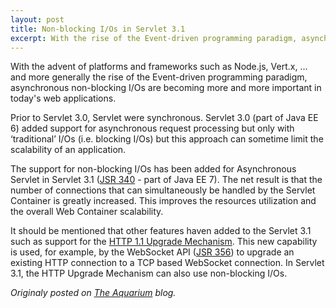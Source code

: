 ```yaml
---
layout: post
title: Non-blocking I/Os in Servlet 3.1
excerpt: With the rise of the Event-driven programming paradigm, asynchronous non-blocking I/Os are becoming more and more important...
---
```



With the advent of platforms and frameworks such as Node.js, Vert.x, ... and more generally the rise of the Event-driven programming paradigm, asynchronous non-blocking I/Os are becoming more and more important in today's web applications.

Prior to Servlet 3.0, Servlet were synchronous. Servlet 3.0 (part of Java EE 6) added support for asynchronous request processing but only with ‘traditional’ I/Os (i.e. blocking I/Os) but this approach can sometime limit the scalability of an application.

The support for non-blocking I/Os has been added for Asynchronous Servlet in Servlet 3.1 ([JSR 340](https://jcp.org/aboutJava/communityprocess/final/jsr340/) - part of Java EE 7). The net result is that the number of connections that can simultaneously be handled by the Servlet Container is greatly increased. This
improves the resources utilization and the overall Web Container scalability.

It should be mentioned that other features haven added to the Servlet 3.1 such as support for the [HTTP 1.1 Upgrade Mechanism](http://en.wikipedia.org/wiki/HTTP/1.1_Upgrade_header). This new capability is used, for example, by the WebSocket API ([JSR 356](https://jcp.org/aboutJava/communityprocess/final/jsr356/)) to upgrade an existing HTTP connection to a TCP based WebSocket connection. In Servlet 3.1, the HTTP Upgrade Mechanism can also use non-blocking I/Os.


*Originaly posted on [The Aquarium](https://blogs.oracle.com/theaquarium/non-blocking-ios-in-servlet-31) blog.*
